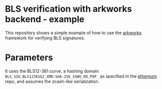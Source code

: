 # BLS verification with arkworks backend - example

This repository shows a simple example of how to use the [arkworks](https://github.com/arkworks-rs) framework for verifying BLS signatures.

# Parameters

It uses the BLS12-381 curve, a hashing domain `BLS_SIG_BLS12381G2_XMD:SHA-256_SSWU_RO_POP_` as specified in the [ethereum](https://github.com/ethereum/bls12-381-tests) repo, and assumes the zcash-like serialization.